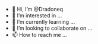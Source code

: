 - 👋 Hi, I’m @Dradoneq
- 👀 I’m interested in ...
- 🌱 I’m currently learning ...
- 💞️ I’m looking to collaborate on ...
- 📫 How to reach me ...

<!---
Dradoneq/Dradoneq is a ✨ special ✨ repository because its `README.md` (this file) appears on your GitHub profile.
You can click the Preview link to take a look at your changes.
--->
